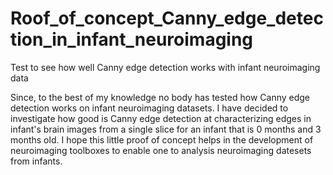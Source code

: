 # Roof_of_concept_Canny_edge_detection_in_infant_neuroimaging
Test to see how well Canny edge detection works with infant neuroimaging data

<p> Since, to the best of my knowledge no body has tested how Canny edge detection works on infant neuroimaging datasets. I have decided to investigate how good is Canny edge detection at characterizing edges in infant's brain images from a single slice for an infant that is 0 months and 3 months old. I hope this little proof of concept helps in the development of neuroimaging toolboxes to enable one to analysis neuroimaging datesets from infants. </p>
